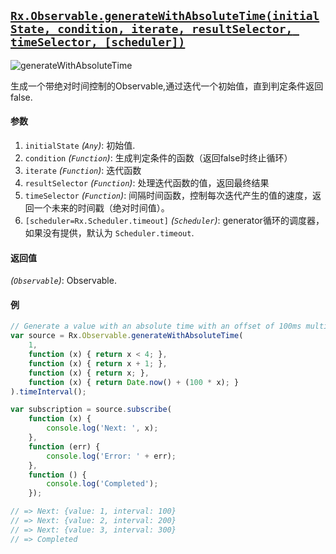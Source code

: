 ## [`Rx.Observable.generateWithAbsoluteTime(initialState, condition, iterate, resultSelector, timeSelector, [scheduler])`](https://github.com/Reactive-Extensions/RxJS/blob/master/src/core/linq/observable/generatewithabsolutetime.js)

![generateWithAbsoluteTime](http://reactivex.io/documentation/operators/images/generateWithAbsoluteTime.png)


生成一个带绝对时间控制的Observable,通过迭代一个初始值，直到判定条件返回false.

#### 参数
1. `initialState` *(`Any`)*: 初始值.
2. `condition` *(`Function`)*: 生成判定条件的函数（返回false时终止循环）
3. `iterate` *(`Function`)*: 迭代函数
4. `resultSelector` *(`Function`)*: 处理迭代函数的值，返回最终结果
5. `timeSelector` *(`Function`)*: 间隔时间函数，控制每次迭代产生的值的速度，返回一个未来的时间戳（绝对时间值）。
6. `[scheduler=Rx.Scheduler.timeout]` *(`Scheduler`)*: generator循环的调度器，如果没有提供，默认为 `Scheduler.timeout`.

#### 返回值
*(`Observable`)*: Observable.

#### 例

```js
// Generate a value with an absolute time with an offset of 100ms multipled by value
var source = Rx.Observable.generateWithAbsoluteTime(
    1,
    function (x) { return x < 4; },
    function (x) { return x + 1; },
    function (x) { return x; },
    function (x) { return Date.now() + (100 * x); }
).timeInterval();

var subscription = source.subscribe(
    function (x) {
        console.log('Next: ', x);
    },
    function (err) {
        console.log('Error: ' + err);   
    },
    function () {
        console.log('Completed');   
    });

// => Next: {value: 1, interval: 100}
// => Next: {value: 2, interval: 200}
// => Next: {value: 3, interval: 300}
// => Completed
```
[](http://jsbin.com/pugoy/1/embed?js,console)
